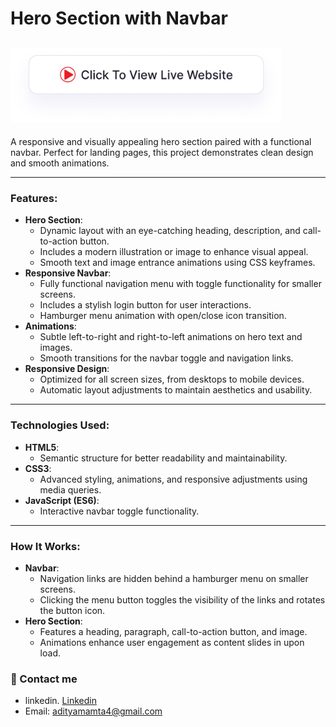 # Hero Section with Navbar

## <a href="https://adityamamta.github.io/education-hero-section/"><img src="img/readme-btn.png" alt="Click to view live website" height="120"></a>

A responsive and visually appealing hero section paired with a functional navbar. Perfect for landing pages, this project demonstrates clean design and smooth animations.

---

### Features:
- **Hero Section**:
     - Dynamic layout with an eye-catching heading, description, and call-to-action button.
     - Includes a modern illustration or image to enhance visual appeal.
     - Smooth text and image entrance animations using CSS keyframes.
- **Responsive Navbar**:
     - Fully functional navigation menu with toggle functionality for smaller screens.
     - Includes a stylish login button for user interactions.
     - Hamburger menu animation with open/close icon transition.
- **Animations**:
     - Subtle left-to-right and right-to-left animations on hero text and images.
     - Smooth transitions for the navbar toggle and navigation links.
- **Responsive Design**:
     - Optimized for all screen sizes, from desktops to mobile devices.
     - Automatic layout adjustments to maintain aesthetics and usability.

---

### Technologies Used:
- **HTML5**:
     - Semantic structure for better readability and maintainability.
- **CSS3**:
     - Advanced styling, animations, and responsive adjustments using media queries.
- **JavaScript (ES6)**:
     - Interactive navbar toggle functionality.

---

### How It Works:
- **Navbar**:
     - Navigation links are hidden behind a hamburger menu on smaller screens.
     - Clicking the menu button toggles the visibility of the links and rotates the button icon.
- **Hero Section**:
     - Features a heading, paragraph, call-to-action button, and image.
     - Animations enhance user engagement as content slides in upon load.


### 💼 Contact me 
- linkedin. [Linkedin](https://www.linkedin.com/in/adityamamta/)
- Email: adityamamta4@gmail.com

<!-- ![preview img](image/card-hover-effect-mockup.png) -->
